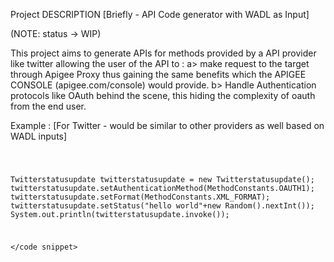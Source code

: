 Project DESCRIPTION
[Briefly - API Code generator with WADL as Input]

(NOTE: status -> WIP)

This project aims to generate APIs for methods provided by a API provider like twitter 
allowing the user of the API to :
a> make request to the target through Apigee Proxy thus gaining the same benefits which the APIGEE
CONSOLE (apigee.com/console) would provide.
b> Handle Authentication protocols like OAuth behind the scene, this hiding the complexity of oauth 
from the end user.


Example : [For Twitter - would be similar to other providers as well based on WADL inputs]

<code snippet>

   Twitterstatusupdate twitterstatusupdate = new Twitterstatusupdate();
   twitterstatusupdate.setAuthenticationMethod(MethodConstants.OAUTH1);
   twitterstatusupdate.setFormat(MethodConstants.XML_FORMAT);
   twitterstatusupdate.setStatus("hello world"+new Random().nextInt());
   System.out.println(twitterstatusupdate.invoke());	

</code snippet>

